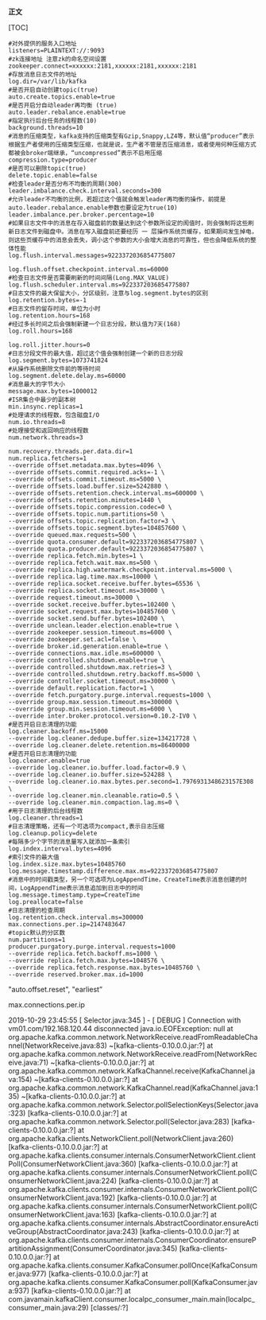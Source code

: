 **正文**

[TOC]

```shell
#对外提供的服务入口地址
listeners=PLAINTEXT://:9093
#zk连接地址 注意zk的命名空间设置
zookeeper.connect=xxxxxx:2181,xxxxxx:2181,xxxxxx:2181
#存放消息日志文件的地址
log.dir=/var/lib/kafka
#是否开启自动创建topic(true)
auto.create.topics.enable=true
#是否开启分自动leader再均衡 (true)
auto.leader.rebalance.enable=true
#指定执行后台任务的线程数(10)
background.threads=10
#消息的压缩类型，kafka支持的压缩类型有Gzip,Snappy,LZ4等，默认值“producer”表示根据生产者使用的压缩类型压缩，也就是说，生产者不管是否压缩消息，或者使用何种压缩方式都被会broker端继承，“uncompressed”表示不启用压缩
compression.type=producer
#是否可以删除topic(true)
delete.topic.enable=false
#检查leader是否分布不均衡的周期(300)
leader.imbalance.check.interval.seconds=300
#允许leader不均衡的比例，若超过这个值就会触发leader再均衡的操作，前提是auto.leader.rebalance.enable参数也要设定为true(10)
leader.imbalance.per.broker.percentage=10
#如果日志文件中的消息在存入磁盘前的数量达到这个参数所设定的阂值时，则会强制将这些刷新日志文件到磁盘中。消息在写入磁盘前还要经历 一 层操作系统页缓存，如果期间发生掉电，则这些页缓存中的消息会丢失，调小这个参数的大小会增大消息的可靠性，但也会降低系统的整体性能
log.flush.interval.messages=9223372036854775807

log.flush.offset.checkpoint.interval.ms=60000
#检查日志文件是否需要刷新的时间间隔(Long.MAX_VALUE)
log.flush.scheduler.interval.ms=9223372036854775807
#日志文件的最大保留大小，分区级别，注意与log.segment.bytes的区别
log.retention.bytes=-1
#日志文件的留存时间，单位为小时
log.retention.hours=168
#经过多长时间之后会强制新建一个日志分段，默认值为7天(168)
log.roll.hours=168

log.roll.jitter.hours=0
#日志分段文件的最大值，超过这个值会强制创建一个新的日志分段
log.segment.bytes=1073741824
#从操作系统删除文件前的等待时间
log.segment.delete.delay.ms=60000
#消息最大的字节大小
message.max.bytes=1000012
#ISR集合中最少的副本树
min.insync.replicas=1
#处理请求的线程数，包含磁盘I/O
num.io.threads=8
#处理接受和返回响应的线程数
num.network.threads=3

num.recovery.threads.per.data.dir=1
num.replica.fetchers=1
--override offset.metadata.max.bytes=4096 \
--override offsets.commit.required.acks=-1 \
--override offsets.commit.timeout.ms=5000 \
--override offsets.load.buffer.size=5242880 \
--override offsets.retention.check.interval.ms=600000 \
--override offsets.retention.minutes=1440 \
--override offsets.topic.compression.codec=0 \
--override offsets.topic.num.partitions=50 \
--override offsets.topic.replication.factor=3 \
--override offsets.topic.segment.bytes=104857600 \
--override queued.max.requests=500 \
--override quota.consumer.default=9223372036854775807 \
--override quota.producer.default=9223372036854775807 \
--override replica.fetch.min.bytes=1 \
--override replica.fetch.wait.max.ms=500 \
--override replica.high.watermark.checkpoint.interval.ms=5000 \
--override replica.lag.time.max.ms=10000 \
--override replica.socket.receive.buffer.bytes=65536 \
--override replica.socket.timeout.ms=30000 \
--override request.timeout.ms=30000 \
--override socket.receive.buffer.bytes=102400 \
--override socket.request.max.bytes=104857600 \
--override socket.send.buffer.bytes=102400 \
--override unclean.leader.election.enable=true \
--override zookeeper.session.timeout.ms=6000 \
--override zookeeper.set.acl=false \
--override broker.id.generation.enable=true \
--override connections.max.idle.ms=600000 \
--override controlled.shutdown.enable=true \
--override controlled.shutdown.max.retries=3 \
--override controlled.shutdown.retry.backoff.ms=5000 \
--override controller.socket.timeout.ms=30000 \
--override default.replication.factor=1 \
--override fetch.purgatory.purge.interval.requests=1000 \
--override group.max.session.timeout.ms=300000 \
--override group.min.session.timeout.ms=6000 \
--override inter.broker.protocol.version=0.10.2-IV0 \
#是否开启日志清理的功能
log.cleaner.backoff.ms=15000
--override log.cleaner.dedupe.buffer.size=134217728 \
--override log.cleaner.delete.retention.ms=86400000
#是否开启日志清理的功能
log.cleaner.enable=true
--override log.cleaner.io.buffer.load.factor=0.9 \
--override log.cleaner.io.buffer.size=524288 \
--override log.cleaner.io.max.bytes.per.second=1.7976931348623157E308 \
--override log.cleaner.min.cleanable.ratio=0.5 \
--override log.cleaner.min.compaction.lag.ms=0 \
#用于日志清理的后台线程数
log.cleaner.threads=1
#日志清理策略，还有一个可选项为compact,表示日志压缩
log.cleanup.policy=delete
#每隔多少个字节的消息量写入就添加一条索引
log.index.interval.bytes=4096
#索引文件的最大值
log.index.size.max.bytes=10485760
log.message.timestamp.difference.max.ms=9223372036854775807
#消息中的时间戳类型，另一个可选项为LogAppendTime，CreateTime表示消息创建的时间，LogAppendTime表示消息追加到日志中的时间
log.message.timestamp.type=CreateTime
log.preallocate=false
#日志清理的检查周期
log.retention.check.interval.ms=300000
max.connections.per.ip=2147483647
#topic默认的分区数
num.partitions=1
producer.purgatory.purge.interval.requests=1000
--override replica.fetch.backoff.ms=1000 \
--override replica.fetch.max.bytes=1048576 \
--override replica.fetch.response.max.bytes=10485760 \
--override reserved.broker.max.id=1000

```







"auto.offset.reset", "earliest”




max.connections.per.ip


2019-10-29 23:45:55  [ Selector.java:345 ] - [ DEBUG ]  Connection with vm01.com/192.168.120.44 disconnected
java.io.EOFException: null
	at org.apache.kafka.common.network.NetworkReceive.readFromReadableChannel(NetworkReceive.java:83) ~[kafka-clients-0.10.0.0.jar:?]
	at org.apache.kafka.common.network.NetworkReceive.readFrom(NetworkReceive.java:71) ~[kafka-clients-0.10.0.0.jar:?]
	at org.apache.kafka.common.network.KafkaChannel.receive(KafkaChannel.java:154) ~[kafka-clients-0.10.0.0.jar:?]
	at org.apache.kafka.common.network.KafkaChannel.read(KafkaChannel.java:135) ~[kafka-clients-0.10.0.0.jar:?]
	at org.apache.kafka.common.network.Selector.pollSelectionKeys(Selector.java:323) [kafka-clients-0.10.0.0.jar:?]
	at org.apache.kafka.common.network.Selector.poll(Selector.java:283) [kafka-clients-0.10.0.0.jar:?]
	at org.apache.kafka.clients.NetworkClient.poll(NetworkClient.java:260) [kafka-clients-0.10.0.0.jar:?]
	at org.apache.kafka.clients.consumer.internals.ConsumerNetworkClient.clientPoll(ConsumerNetworkClient.java:360) [kafka-clients-0.10.0.0.jar:?]
	at org.apache.kafka.clients.consumer.internals.ConsumerNetworkClient.poll(ConsumerNetworkClient.java:224) [kafka-clients-0.10.0.0.jar:?]
	at org.apache.kafka.clients.consumer.internals.ConsumerNetworkClient.poll(ConsumerNetworkClient.java:192) [kafka-clients-0.10.0.0.jar:?]
	at org.apache.kafka.clients.consumer.internals.ConsumerNetworkClient.poll(ConsumerNetworkClient.java:163) [kafka-clients-0.10.0.0.jar:?]
	at org.apache.kafka.clients.consumer.internals.AbstractCoordinator.ensureActiveGroup(AbstractCoordinator.java:243) [kafka-clients-0.10.0.0.jar:?]
	at org.apache.kafka.clients.consumer.internals.ConsumerCoordinator.ensurePartitionAssignment(ConsumerCoordinator.java:345) [kafka-clients-0.10.0.0.jar:?]
	at org.apache.kafka.clients.consumer.KafkaConsumer.pollOnce(KafkaConsumer.java:977) [kafka-clients-0.10.0.0.jar:?]
	at org.apache.kafka.clients.consumer.KafkaConsumer.poll(KafkaConsumer.java:937) [kafka-clients-0.10.0.0.jar:?]
	at com.javamain.kafkaClient.consumer.localpc_consumer_main.main(localpc_consumer_main.java:29) [classes/:?]